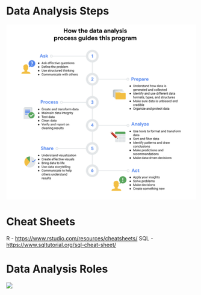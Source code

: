 # Data Analysis Steps
![](Data_Analysis_Steps.png)

# Cheat Sheets
R - https://www.rstudio.com/resources/cheatsheets/
SQL - https://www.sqltutorial.org/sql-cheat-sheet/

# Data Analysis Roles
![]("Data_Analyst_vs_Data_Scientists_vs_Data_Specialists.png)
